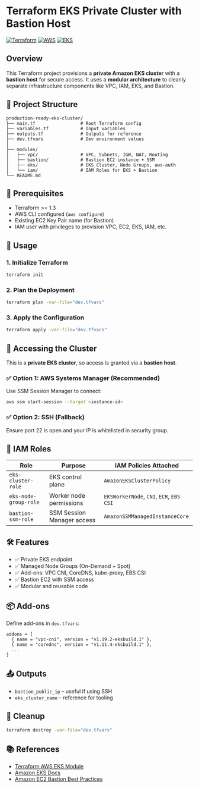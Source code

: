# Terraform EKS Private Cluster with Bastion Host

[![Terraform](https://img.shields.io/badge/Terraform-IaC-623CE4?logo=terraform&logoColor=white)](https://www.terraform.io/)
[![AWS](https://img.shields.io/badge/AWS-Cloud-orange?logo=amazonaws&logoColor=white)](https://aws.amazon.com/)
[![EKS](https://img.shields.io/badge/EKS-Kubernetes-blue?logo=amazon-eks&logoColor=white)](https://aws.amazon.com/eks/)

## Overview

This Terraform project provisions a **private Amazon EKS cluster** with a **bastion host** for secure access. It uses a **modular architecture** to cleanly separate infrastructure components like VPC, IAM, EKS, and Bastion.

## 📂 Project Structure

```
production-ready-eks-cluster/
├── main.tf                 # Root Terraform config
├── variables.tf            # Input variables
├── outputs.tf              # Outputs for reference
├── dev.tfvars              # Dev environment values
│
├── modules/
│   ├── vpc/                # VPC, Subnets, IGW, NAT, Routing
│   ├── bastion/            # Bastion EC2 instance + SSM
│   ├── eks/                # EKS Cluster, Node Groups, aws-auth
│   └── iam/                # IAM Roles for EKS + Bastion
└── README.md
```

## 🔧 Prerequisites

- Terraform >= 1.3
- AWS CLI configured (`aws configure`)
- Existing EC2 Key Pair name (for Bastion)
- IAM user with privileges to provision VPC, EC2, EKS, IAM, etc.

## 🚀 Usage

### 1. Initialize Terraform

```bash
terraform init
```

### 2. Plan the Deployment

```bash
terraform plan -var-file="dev.tfvars"
```

### 3. Apply the Configuration

```bash
terraform apply -var-file="dev.tfvars"
```

## 📡 Accessing the Cluster

This is a **private EKS cluster**, so access is granted via a **bastion host**.

### ✅ Option 1: AWS Systems Manager (Recommended)

Use SSM Session Manager to connect:

```bash
aws ssm start-session --target <instance-id>
```

### ✅ Option 2: SSH (Fallback)

Ensure port 22 is open and your IP is whitelisted in security group.

## 🔐 IAM Roles

| Role                    | Purpose                          | IAM Policies Attached                                |
|-------------------------|----------------------------------|------------------------------------------------------|
| `eks-cluster-role`      | EKS control plane                | `AmazonEKSClusterPolicy`                             |
| `eks-node-group-role`   | Worker node permissions          | `EKSWorkerNode`, `CNI`, `ECR`, `EBS CSI`             |
| `bastion-ssm-role`      | SSM Session Manager access       | `AmazonSSMManagedInstanceCore`                       |

## 🛠 Features

- ✅ Private EKS endpoint
- ✅ Managed Node Groups (On-Demand + Spot)
- ✅ Add-ons: VPC CNI, CoreDNS, kube-proxy, EBS CSI
- ✅ Bastion EC2 with SSM access
- ✅ Modular and reusable code

## 📦 Add-ons

Define add-ons in `dev.tfvars`:

```hcl
addons = [
  { name = "vpc-cni", version = "v1.19.2-eksbuild.1" },
  { name = "coredns", version = "v1.11.4-eksbuild.1" },
  ...
]
```

## 📤 Outputs

- `bastion_public_ip` – useful if using SSH
- `eks_cluster_name` – reference for tooling

## 🧹 Cleanup

```bash
terraform destroy -var-file="dev.tfvars"
```

## 📚 References

- [Terraform AWS EKS Module](https://github.com/terraform-aws-modules/terraform-aws-eks)
- [Amazon EKS Docs](https://docs.aws.amazon.com/eks/)
- [Amazon EC2 Bastion Best Practices](https://docs.aws.amazon.com/whitepapers/latest/bastion-hosts/)
